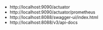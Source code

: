 

- http://localhost:9090/actuator
- http://localhost:9090/actuator/prometheus
- http://localhost:8088/swagger-ui/index.html
- http://localhost:8088/v3/api-docs
